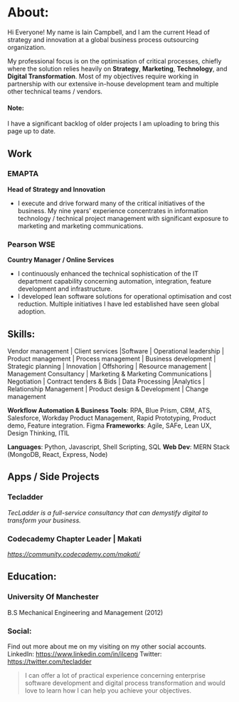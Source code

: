 
# About:
Hi Everyone! My name is Iain Campbell, and I am the current Head of strategy and innovation at a global business process outsourcing organization. 

My professional focus is on the optimisation of critical processes, chiefly where the solution relies heavily on **Strategy**, **Marketing**, **Technology**, and **Digital Transformation**. 
Most of my objectives require working in partnership with our extensive in-house development team and multiple other technical teams / vendors. 

#### Note:
I have a significant backlog of older projects I am uploading to bring this page up to date.

## Work
### EMAPTA 
**Head of Strategy and Innovation**
- I execute and drive forward many of the critical initiatives of the business. My nine years' experience concentrates in information technology / technical project management with significant exposure to marketing and marketing communications.

### Pearson WSE 
**Country Manager / Online Services**
- I continuously enhanced the technical sophistication of the IT department capability concerning automation, integration, feature development and infrastructure.
- I developed lean software solutions for operational optimisation and cost reduction. Multiple initiatives I have led established have seen global adoption.

## Skills:
Vendor management | Client services |Software | Operational leadership | Product management | Process management | Business development | Strategic  planning | Innovation | Offshoring | Resource management | Management Consultancy | Marketing & Marketing Communications | Negotiation | Contract tenders & Bids |  Data Processing |Analytics | Relationship Management | Product design & Development | Change management

**Workflow Automation & Business Tools**: RPA, Blue Prism, CRM, ATS, Salesforce, Workday 
Product Management, Rapid Prototyping, Product demo, Feature integration. Figma
**Frameworks**:  Agile, SAFe, Lean UX, Design Thinking, ITIL

**Languages**: Python, Javascript, Shell Scripting, SQL
**Web Dev**: MERN Stack (MongoDB, React, Express, Node) 

## Apps / Side Projects
### Tecladder 
*TecLadder is a full-service consultancy that can demystify digital to transform your business.* 

### Codecademy Chapter Leader | Makati
*https://community.codecademy.com/makati/*

## Education:
### University Of Manchester
B.S Mechanical Engineering and Management (2012)

### Social:
Find out more about me on my visiting on my other social accounts.
LinkedIn:  https://www.linkedin.com/in/ilceng
Twitter: https://twitter.com/tecladder

> I can offer a lot of practical experience concerning enterprise software development and digital process transformation and would love to learn how I can help you achieve your objectives. 
